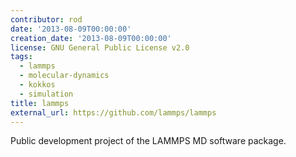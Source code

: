 ```yaml
---
contributor: rod
date: '2013-08-09T00:00:00'
creation_date: '2013-08-09T00:00:00'
license: GNU General Public License v2.0
tags:
  - lammps
  - molecular-dynamics
  - kokkos
  - simulation
title: lammps
external_url: https://github.com/lammps/lammps
---
```


Public development project of the LAMMPS MD software package.
